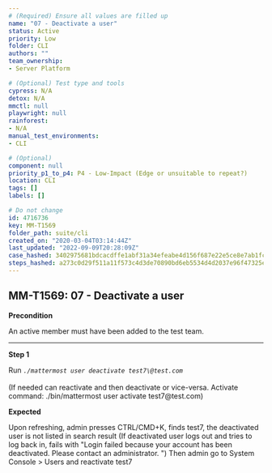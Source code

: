 ```yaml
---
# (Required) Ensure all values are filled up
name: "07 - Deactivate a user"
status: Active
priority: Low
folder: CLI
authors: ""
team_ownership: 
- Server Platform

# (Optional) Test type and tools
cypress: N/A
detox: N/A
mmctl: null
playwright: null
rainforest: 
- N/A
manual_test_environments: 
- CLI

# (Optional)
component: null
priority_p1_to_p4: P4 - Low-Impact (Edge or unsuitable to repeat?)
location: CLI
tags: []
labels: []

# Do not change
id: 4716736
key: MM-T1569
folder_path: suite/cli
created_on: "2020-03-04T03:14:44Z"
last_updated: "2022-09-09T20:28:09Z"
case_hashed: 3402975681bdcacdffe1abf31a34efeabe4d156f687e22e5ce8e7ab1fcbacc3d485894652ecb1375c9b71692b788273f
steps_hashed: a273c0d29f511a11f573c4d3de70890bd6eb5534d4d2037e96f47325ef56614803c8926961b8b6143351c414033adcba
---
```


## MM-T1569: 07 - Deactivate a user

**Precondition**

An active member must have been added to the test team.

---

**Step 1**

Run _`./mattermost user deactivate test7\@test.com`_\
\
(If needed can reactivate and then deactivate or vice-versa. Activate command: ./bin/mattermost user activate test7\@test.com)

**Expected**

Upon refreshing, admin presses CTRL/CMD+K, finds test7, the deactivated user is not listed in search result (If deactivated user logs out and tries to log back in, fails with "Login failed because your account has been deactivated. Please contact an administrator. ") Then admin go to System Console > Users and reactivate test7
